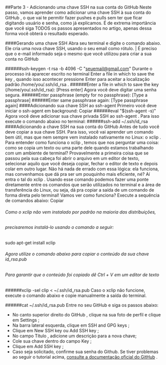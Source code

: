 ##Parte 3 - Adicionando uma chave SSH na sua conta do GitHub
Neste passo, vamos aprender como adicionar uma chave SSH à sua conta do GitHub , o que vai te permitir fazer pushes e pulls sem ter que ficar digitando usuário e senha, como já explicamos. É de extrema importância que você siga TODOS os passos apresentados no artigo, apenas dessa forma você obterá o resultado esperado.

####Gerando uma chave SSH
Abra seu terminal e digite o comando abaixo. Ele cria uma nova chave SSH, usando o seu email como rótulo.
    | É preciso que o e-mail informado seja o mesmo que você utilizou para criar a sua conta no GitHub

######ssh-keygen -t rsa -b 4096 -C "seuemail@gmail.com"
Durante o processo irá aparecer escrito no terminal Enter a file in which to save the key , quando isso acontecer pressione Enter para aceitar a localização padrão /home/you/.ssh/id_rsa .
######Enter a file in which to save the key (/home/you/.ssh/id_rsa): [Press enter]
Agora você deve digitar uma senha segura.
######Enter passphrase (empty for no passphrase): [Type a passphrase]
######Enter same passphrase again: [Type passphrase again]
####Adicionando sua chave SSH ao ssh-agent
Primeiro você deve iniciar o ssh-agent em background:
Copiar
######eval "$(ssh-agent -s)"
Agora você deve adicionar sua chave privada SSH ao ssh-agent . Para isso execute o comando abaixo no terminal:
######ssh-add ~/.ssh/id_rsa
####Adicionando a chave SSH na sua conta do GitHub
Antes de tudo você deve copiar a sua chave SSH. Para isso, você vai aprender um comando bem útil, mas que nem sempre vem instalado nativamente no Linux: o xclip .
Para entender como funciona o xclip , temos que nos perguntar uma coisa: como se copia um texto ou uma parte dele quando estamos trabalhando com um ambiente de terminal? Provavelmente a primeira coisa que se passou pela sua cabeça foi abrir o arquivo em um editor de texto, selecionar aquilo que você deseja copiar, fechar o editor de texto e depois colar em outro lugar.
Não há nada de errado com essa lógica: ela funciona, mas convenhamos que dá pra ser um pouquinho mais eficiente, né? Aí entra o tal do xclip . Usando esse comando podemos fazer uma ponte diretamente entre os comandos que serão utilizados no terminal e a área de transferência do Linux, ou seja, dá pra copiar a saída de um comando de forma direta pelo terminal!
Vamos ver como funciona? Execute a sequência de comandos abaixo:
Copiar
###### Como o xclip não vem instalado por padrão na maioria das distribuições,
###### precisaremos instalá-lo usando o comando a seguir:
sudo apt-get install xclip

###### Agora utilize o comando abaixo para copiar o conteúdo da sua chave id_rsa.pub
###### Para garantir que o conteúdo foi copiado dê Ctrl + V em um editor de texto
######xclip -sel clip < ~/.ssh/id_rsa.pub
Caso o xclip não funcione, execute o comando abaixo e copie manualmente a saída do terminal.

######cat ~/.ssh/id_rsa.pub
Entre no seu GitHub e siga os passos abaixo:
* No canto superior direito do GitHub , clique na sua foto de perfil e clique em Settings ;
* Na barra lateral esquerda, clique em SSH and GPG keys ;
* Clique em New SSH key ou Add SSH key ;
* No campo Título , adicione um descrição para a nova chave;
* Cole sua chave dentro do campo Key ;
* Clique em Add SSH key ;
* Caso seja solicitado, confirme sua senha do Github.
Se tiver problemas ao seguir o tutorial acima, [consulte a documentação oficial do GitHub](https://docs.github.com/en/github/authenticating-to-github/connecting-to-github-with-ssh/adding-a-new-ssh-key-to-your-github-account) .
